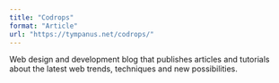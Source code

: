 ```yaml
---
title: "Codrops"
format: "Article"
url: "https://tympanus.net/codrops/"
---
```


Web design and development blog that publishes articles and tutorials about the latest web trends, techniques and new possibilities.
